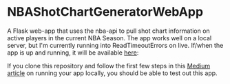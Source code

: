 # NBAShotChartGeneratorWebApp

A Flask web-app that uses the nba-api to pull shot chart information on active players in the current NBA Season.
The app works well on a local server, but I'm currently running into ReadTimeoutErrors on live. If/when the app is up and running, it will be available [here](https://nba-shot-chart-generator.herokuapp.com/):


If you clone this repository and follow the first few steps in this [Medium article](https://medium.com/free-code-camp/how-to-build-a-web-app-using-pythons-flask-and-google-app-engine-52b1bb82b221) on running your app locally, you should be able to test out this app.
